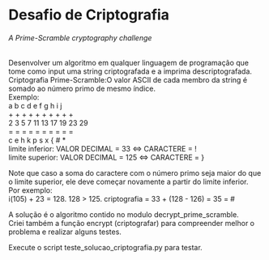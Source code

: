 # Desafio de Criptografia
###### A Prime-Scramble cryptography challenge

Desenvolver um algoritmo em qualquer linguagem de programação que tome como input uma string criptografada e a imprima descriptografada.
Criptografia Prime-Scramble:O valor ASCII de cada membro da string é somado ao número primo de mesmo índice.  
Exemplo:  
a b c d e f g h i j  
\+ + + + + + + + + +  
2 3 5 7 11 13 17 19 23 29  
= = = = = = = = = =  
c e h k p s x { # *  
limite inferior: VALOR DECIMAL = 33 <=> CARACTERE = !  
limite superior: VALOR DECIMAL = 125 <=> CARACTERE = }  

Note que caso a soma do caractere com o número primo seja maior do que o limite superior, ele deve começar novamente a partir do limite inferior.  
Por exemplo:  
i(105) + 23 = 128. 128 > 125.  criptografia = 33 + (128 - 126) = 35 = #  
  
  
A solução é o algoritmo contido no modulo decrypt_prime_scramble.  
Criei também a função encrypt (criptografar) para compreender melhor o problema e realizar alguns testes.
  
Execute o script teste_solucao_criptografia.py para testar.
